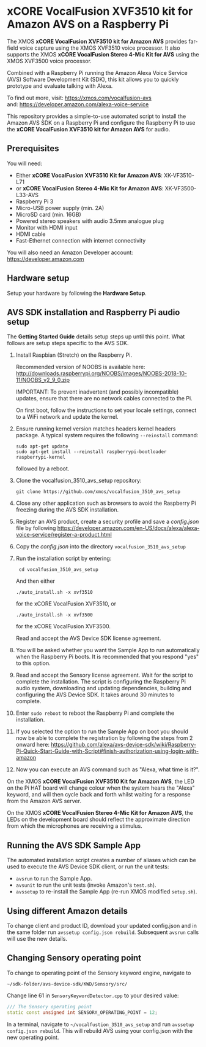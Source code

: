 # xCORE VocalFusion XVF3510 kit for Amazon AVS on a Raspberry Pi

The XMOS **xCORE VocalFusion XVF3510 kit for Amazon AVS** provides far-field voice capture using the XMOS XVF3510 voice processor. It also supports the XMOS **xCORE VocalFusion Stereo 4-Mic Kit for AVS** using the XMOS XVF3500 voice processor.

Combined with a Raspberry Pi running the Amazon Alexa Voice Service (AVS) Software Development Kit (SDK), this kit allows you to quickly prototype and evaluate talking with Alexa.

To find out more, visit: https://xmos.com/vocalfusion-avs  
and: https://developer.amazon.com/alexa-voice-service

This repository provides a simple-to-use automated script to install the Amazon AVS SDK on a Raspberry Pi and configure the Raspberry Pi to use the **xCORE VocalFusion XVF3510 kit for Amazon AVS** for audio.

## Prerequisites
You will need:

- Either **xCORE VocalFusion XVF3510 Kit for Amazon AVS**: XK-VF3510-L71
- or     **xCORE VocalFusion Stereo 4-Mic Kit for Amazon AVS**: XK-VF3500-L33-AVS
- Raspberry Pi 3
- Micro-USB power supply (min. 2A)
- MicroSD card (min. 16GB)
- Powered stereo speakers with audio 3.5mm analogue plug
- Monitor with HDMI input
- HDMI cable
- Fast-Ethernet connection with internet connectivity

You will also need an Amazon Developer account: https://developer.amazon.com

## Hardware setup
Setup your hardware by following the **Hardware Setup**.

## AVS SDK installation and Raspberry Pi audio setup
The **Getting Started Guide** details setup steps up until this point. What follows are setup steps specific to the AVS SDK.

1. Install Raspbian (Stretch) on the Raspberry Pi.

   Recommended version of NOOBS is available here: http://downloads.raspberrypi.org/NOOBS/images/NOOBS-2018-10-11/NOOBS_v2_9_0.zip
   
   IMPORTANT: To prevent inadvertent (and possibly incompatible) updates, ensure that there are no network cables connected to the Pi. 
   
   On first boot, follow the instructions to set your locale settings, connect to a WiFi network and update the kernel.

2. Ensure running kernel version matches headers kernel headers package. A typical system requires the following `--reinstall` command:

   ```
   sudo apt-get update
   sudo apt-get install --reinstall raspberrypi-bootloader raspberrypi-kernel
   ```

   followed by a reboot.

3. Clone the vocalfusion_3510_avs_setup repository:

   ```git clone https://github.com/xmos/vocalfusion_3510_avs_setup```

4. Close any other application such as browsers to avoid the Raspberry Pi freezing during the AVS SDK installation.

5. Register an AVS product, create a security profile and save a *config.json* file by following https://developer.amazon.com/en-US/docs/alexa/alexa-voice-service/register-a-product.html

6. Copy the *config.json* into the directory `vocalfusion_3510_avs_setup`

7. Run the installation script by entering:

   ``` cd vocalfusion_3510_avs_setup```

   And then either

   ```./auto_install.sh -x xvf3510```

   for the xCORE VocalFusion XVF3510, or

   ```./auto_install.sh -x xvf3500```

   for the xCORE VocalFusion XVF3500.

   Read and accept the AVS Device SDK license agreement.

8. You will be asked whether you want the Sample App to run automatically when the Raspberry Pi boots. It is recommended that you respond "yes" to this option.

9. Read and accept the Sensory license agreement. Wait for the script to complete the installation. The script is configuring the Raspberry Pi audio system, downloading and updating dependencies, building and configuring the AVS Device SDK. It takes around 30 minutes to complete.

10. Enter `sudo reboot` to reboot the Raspberry Pi and complete the installation.

11. If you selected the option to run the Sample App on boot you should now be able to complete the registration by following the steps from 2 onward here:
https://github.com/alexa/avs-device-sdk/wiki/Raspberry-Pi-Quick-Start-Guide-with-Script#finish-authorization-using-login-with-amazon

12. Now you can execute an AVS command such as "Alexa, what time is it?".

   On the XMOS **xCORE VocalFusion XVF3510 Kit for Amazon AVS**, the LED on the Pi HAT board will change colour when the system hears the "Alexa" keyword, and will then cycle back and forth whilst waiting for a response from the Amazon AVS server.

   On the XMOS **xCORE VocalFusion Stereo 4-Mic Kit for Amazon AVS**, the LEDs on the development board should reflect the approximate direction from which the microphones are receiving a stimulus.

## Running the AVS SDK Sample App
The automated installation script creates a number of aliases which can be used to execute the AVS Device SDK client, or run the unit tests:
- `avsrun` to run the Sample App.
- `avsunit` to run the unit tests (invoke Amazon's `test.sh`).
- `avssetup` to re-install the Sample App (re-run XMOS modified `setup.sh`).

## Using different Amazon details
To change client and product ID, download your updated config.json and in the same folder run `avssetup config.json rebuild`. Subsequent `avsrun` calls will use the new details.

## Changing Sensory operating point

To change to operating point of the Sensory keyword engine, navigate to 
```
~/sdk-folder/avs-device-sdk/KWD/Sensory/src/
```
   
Change line 61 in `SensoryKeywordDetector.cpp` to your desired value:

```c++
/// The Sensory operating point
static const unsigned int SENSORY_OPERATING_POINT = 12;
```

In a terminal, navigate to `~/vocalfustion_3510_avs_setup` and run `avssetup config.json rebuild`. This will rebuild AVS using your config.json with the new operating point.
